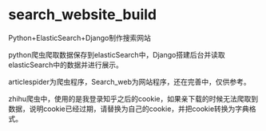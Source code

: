 # search_website_build
Python+ElasticSearch+Django制作搜索网站

python爬虫爬取数据保存到elasticSearch中，Django搭建后台并读取elasticSearch中的数据并进行展示。

articlespider为爬虫程序，Search_web为网站程序，还在完善中，仅供参考。

zhihu爬虫中，使用的是我登录知乎之后的cookie，如果亲下载的时候无法爬取到数据，说明cookie已经过期，请替换为自己的cookie，并把cookie转换为字典格式。
